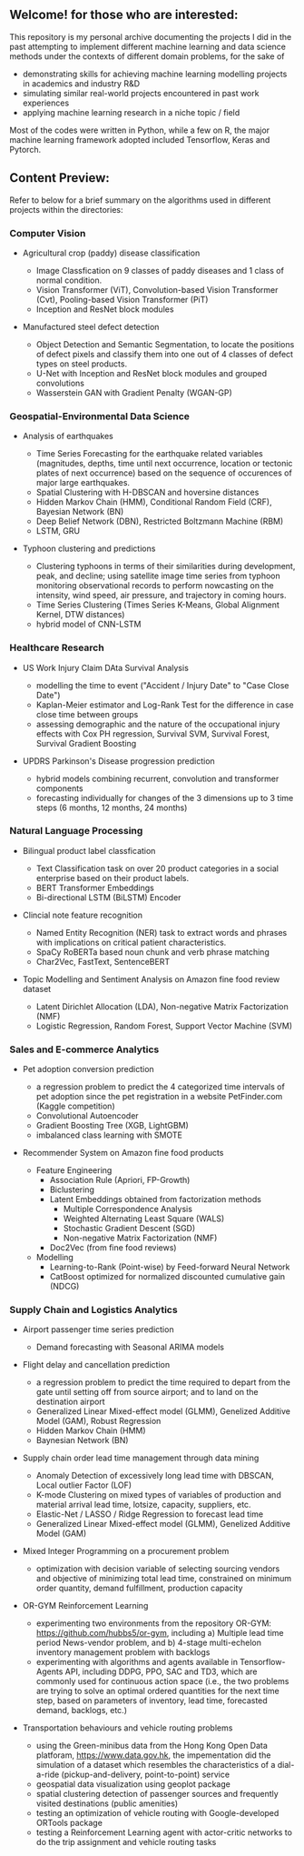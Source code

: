 ## Welcome! for those who are interested:

This repository is my personal archive documenting the projects I did in the past attempting to implement different machine learning and data science methods under the contexts of different domain problems, for the sake of <br>
- demonstrating skills for achieving machine learning modelling projects in academics and industry R&D
- simulating similar real-world projects encountered in past work experiences
- applying machine learning research in a niche topic / field

Most of the codes were written in Python, while a few on R, the major machine learning framework adopted included Tensorflow, Keras and Pytorch. 

## Content Preview:

Refer to below for a brief summary on the algorithms used in different projects within the directories:

### Computer Vision

- Agricultural crop (paddy) disease classification
    - Image Classfication on 9 classes of paddy diseases and 1 class of normal condition.
    - Vision Transformer (ViT),  Convolution-based Vision Transformer (Cvt), Pooling-based Vision Transformer (PiT)
    - Inception and ResNet block modules

- Manufactured steel defect detection
    - Object Detection and Semantic Segmentation, to locate the positions of defect pixels and classify them into one out of 4 classes of defect types on steel products.
    - U-Net with Inception and ResNet block modules and grouped convolutions
    - Wasserstein GAN with Gradient Penalty (WGAN-GP)

### Geospatial-Environmental Data Science

- Analysis of earthquakes
    - Time Series Forecasting for the earthquake related variables (magnitudes, depths, time until next occurrence, location or tectonic plates of next occurrence) based on the sequence of occurences of major large earthquakes.
    - Spatial Clustering with H-DBSCAN and hoversine distances
    - Hidden Markov Chain (HMM), Conditional Random Field (CRF), Bayesian Network (BN)
    - Deep Belief Network (DBN), Restricted Boltzmann Machine (RBM)
    - LSTM, GRU

- Typhoon clustering and predictions
    - Clustering typhoons in terms of their similarities during development, peak, and decline; using satellite image time series from typhoon monitoring observational records to perform nowcasting on the intensity, wind speed, air pressure, and trajectory in coming hours.
    - Time Series Clustering (Times Series K-Means, Global Alignment Kernel, DTW distances)
    - hybrid model of CNN-LSTM

### Healthcare Research

- US Work Injury Claim DAta Survival Analysis
    - modelling the time to event ("Accident / Injury Date" to "Case Close Date")
    - Kaplan-Meier estimator and Log-Rank Test for the difference in case close time between groups
    - assessing demographic and the nature of the occupational injury effects with Cox PH regression, Survival SVM, Survival Forest, Survival Gradient Boosting

- UPDRS Parkinson's Disease progression prediction
    - hybrid models combining recurrent, convolution and transformer components
    - forecasting individually for changes of the 3 dimensions up to 3 time steps (6 months, 12 months, 24 months)

### Natural Language Processing

- Bilingual product label classfication
    - Text Classification task on over 20 product categories in a social enterprise based on their product labels.
    - BERT Transformer Embeddings
    - Bi-directional LSTM (BiLSTM) Encoder

- Clincial note feature recognition
    - Named Entity Recognition (NER) task to extract words and phrases with implications on critical patient characteristics.
    - SpaCy RoBERTa based noun chunk and verb phrase matching
    - Char2Vec, FastText, SentenceBERT

- Topic Modelling and Sentiment Analysis on Amazon fine food review dataset
    - Latent Dirichlet Allocation (LDA), Non-negative Matrix Factorization (NMF)
    - Logistic Regression, Random Forest, Support Vector Machine (SVM)

### Sales and E-commerce Analytics

- Pet adoption conversion prediction
    - a regression problem to predict the 4 categorized time intervals of pet adoption since the pet registration in a website PetFinder.com (Kaggle competition)
    - Convolutional Autoencoder
    - Gradient Boosting Tree (XGB, LightGBM)
    - imbalanced class learning with SMOTE

- Recommender System on Amazon fine food products
    - Feature Engineering
        - Association Rule (Apriori, FP-Growth)
        - Biclustering
        - Latent Embeddings obtained from factorization methods
            - Multiple Correspondence Analysis
            - Weighted Alternating Least Square (WALS)
            - Stochastic Gradient Descent (SGD)
            - Non-negative Matrix Factorization (NMF)
        - Doc2Vec (from fine food reviews)
    - Modelling
        - Learning-to-Rank (Point-wise) by Feed-forward Neural Network
        - CatBoost optimized for normalized discounted cumulative gain (NDCG)

### Supply Chain and Logistics Analytics

- Airport passenger time series prediction
    - Demand forecasting with Seasonal ARIMA models

- Flight delay and cancellation prediction
    - a regression problem to predict the time required to depart from the gate until setting off from source airport; and to land on the destination airport
    - Generalized Linear Mixed-effect model (GLMM), Genelized Additive Model (GAM), Robust Regression
    - Hidden Markov Chain (HMM)
    - Baynesian Network (BN)

- Supply chain order lead time management through data mining
    - Anomaly Detection of excessively long lead time with DBSCAN, Local outlier Factor (LOF)
    - K-mode Clustering on mixed types of variables of production and material arrival lead time, lotsize, capacity, suppliers, etc.
    - Elastic-Net / LASSO / Ridge Regression to forecast lead time
    - Generalized Linear Mixed-effect model (GLMM), Genelized Additive Model (GAM)

- Mixed Integer Programming on a procurement problem
    - optimization with decision variable of selecting sourcing vendors and objective of minimizing total lead time, constrained on minimum order quantity, demand fulfillment, production capacity

- OR-GYM Reinforcement Learning 
    - experimenting two environments from the repository OR-GYM:  https://github.com/hubbs5/or-gym, including a) Multiple lead time period News-vendor problem, and b) 4-stage multi-echelon inventory management problem with backlogs
    - experimenting with algorithms and agents available in Tensorflow-Agents API, including DDPG, PPO, SAC and TD3, which are commonly used for continuous action space (i.e., the two problems are trying to solve an optimal ordered quantities for the next time step, based on  parameters of inventory, lead time, forecasted demand, backlogs, etc.)

- Transportation behaviours and vehicle routing problems
    - using the Green-minibus data from the Hong Kong Open Data platforam, https://www.data.gov.hk, the impementation did the simulation of a dataset which resembles the characteristics of a dial-a-ride (pickup-and-delivery, point-to-point) service
    - geospatial data visualization using geoplot package
    - spatial clustering detection of passenger sources and frequently visited destinations (public amenities) 
    - testing an optimization of vehicle routing with Google-developed ORTools package
    - testing a Reinforcement Learning agent with actor-critic networks to do the trip assignment and vehicle routing tasks

